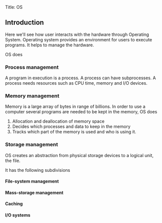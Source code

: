Title: OS

## Introduction 

Here we'll see how user interacts with the hardware through Operating System.
Operating system provides an environment for users to execute programs.
It helps to manage the hardware.

OS does
### Process management
A program in execution is a process.  A process can have subprocesses. A process needs resources such as
CPU time, memory and I/O devices.

### Memory management
Memory is a large array of bytes in range of billions. In order to use a computer several programs
are needed to be kept in the memory, OS does
1. Allocation and deallocation of memory space
2. Decides which processes and data to keep in the memory
3. Tracks which part of the memory is used and who is using it.

### Storage management
OS creates an abstraction from physical storage devices to a logical unit, the file.

It has the following subdivisions

#### File-system management
#### Mass-storage management
#### Caching
#### I/O systems
